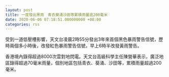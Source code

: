 ```yaml
---
layout: post
title: 一度發出黑雨　青衣葵涌沙田等累積雨量逾200毫米
date: 2020-06-06 07:18:51.000000000 +08:00
categories: rss
---
```


受到一道低壓槽影響，天文台凌晨2時55分發出3年來首個黑色暴雨警告信號，歷時兩個多小時後，改發紅色暴雨警告信號，早上6時半改發黃雨警告。

香港境內錄得超過8000次雲對地閃電。天文台高級科學主任陳營華表示，廣泛地區錄得超過70毫米雨量，個別地區包括青衣、葵涌、沙田等，累積雨量超過200毫米。
